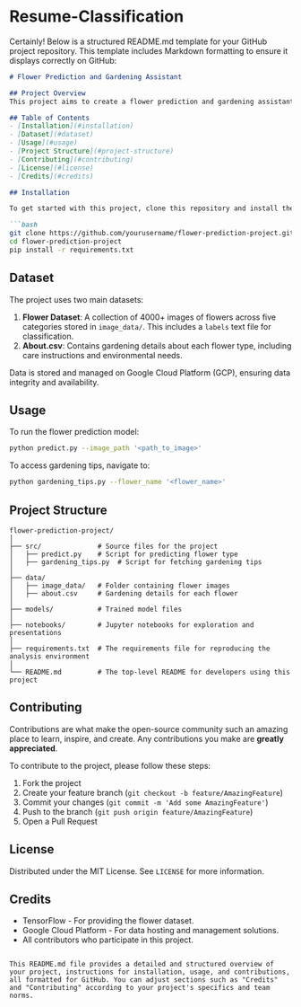 # Resume-Classification
Certainly! Below is a structured README.md template for your GitHub project repository. This template includes Markdown formatting to ensure it displays correctly on GitHub:

```markdown
# Flower Prediction and Gardening Assistant

## Project Overview
This project aims to create a flower prediction and gardening assistant utilizing machine learning models and a dataset of over 4000 flower images across five different species. The tool assists users in identifying flowers and provides detailed care instructions.

## Table of Contents
- [Installation](#installation)
- [Dataset](#dataset)
- [Usage](#usage)
- [Project Structure](#project-structure)
- [Contributing](#contributing)
- [License](#license)
- [Credits](#credits)

## Installation

To get started with this project, clone this repository and install the required dependencies.

```bash
git clone https://github.com/yourusername/flower-prediction-project.git
cd flower-prediction-project
pip install -r requirements.txt
```

## Dataset

The project uses two main datasets:
1. **Flower Dataset**: A collection of 4000+ images of flowers across five categories stored in `image_data/`. This includes a `labels` text file for classification.
2. **About.csv**: Contains gardening details about each flower type, including care instructions and environmental needs.

Data is stored and managed on Google Cloud Platform (GCP), ensuring data integrity and availability.

## Usage

To run the flower prediction model:

```bash
python predict.py --image_path '<path_to_image>'
```

To access gardening tips, navigate to:

```bash
python gardening_tips.py --flower_name '<flower_name>'
```

## Project Structure

```
flower-prediction-project/
│
├── src/              # Source files for the project
│   ├── predict.py    # Script for predicting flower type
│   ├── gardening_tips.py  # Script for fetching gardening tips
│
├── data/
│   ├── image_data/   # Folder containing flower images
│   ├── about.csv     # Gardening details for each flower
│
├── models/           # Trained model files
│
├── notebooks/        # Jupyter notebooks for exploration and presentations
│
├── requirements.txt  # The requirements file for reproducing the analysis environment
│
└── README.md         # The top-level README for developers using this project
```

## Contributing

Contributions are what make the open-source community such an amazing place to learn, inspire, and create. Any contributions you make are **greatly appreciated**.

To contribute to the project, please follow these steps:

1. Fork the project
2. Create your feature branch (`git checkout -b feature/AmazingFeature`)
3. Commit your changes (`git commit -m 'Add some AmazingFeature'`)
4. Push to the branch (`git push origin feature/AmazingFeature`)
5. Open a Pull Request

## License

Distributed under the MIT License. See `LICENSE` for more information.

## Credits

- TensorFlow - For providing the flower dataset.
- Google Cloud Platform - For data hosting and management solutions.
- All contributors who participate in this project.
```

This README.md file provides a detailed and structured overview of your project, instructions for installation, usage, and contributions, all formatted for GitHub. You can adjust sections such as "Credits" and "Contributing" according to your project's specifics and team norms.
